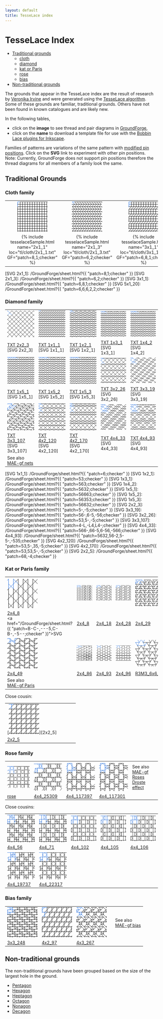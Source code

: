 ```yaml
---
layout: default
title: TesseLace index
---
```


[TesseLace.com]: https://tesselace.com
[GroundForge]: /GroundForge/tiles.html

TesseLace Index
==================
+ [Traditional grounds](#traditional-grounds)
   + [cloth](#cloth-family)
   + [diamond](#diamond-family)
   + [kat or Paris](#kat-or-paris-family)
   + [rose](#rose-family)
   + [bias](#bias-family)
+ [Non-traditional grounds](#non-traditional-grounds)

The grounds that appear in the TesseLace index are the result of research by [Veronika Irvine](https://tesselace.com/about) and were generated using the [TesseLace algorithm](https://tesselace.com/research/bridges2012/).  Some of these grounds are familiar, traditional grounds.  Others have not been found in known catalogues and are likely new.

In the following tables, 
* click on the **image** to see thread and pair diagrams in [GroundForge],
* click on the **name** to download a template file for use with the [Bobbin Lace plugins for Inkscape](https://tesselace.com/tools/inkscape-extension/).

Families of patterns are variations of the same pattern with [modified pin positions](/GroundForge/help/Reshape-Patterns).  Click on the **SVG** link to experiment with other pin positions.  
Note: Currently, GroundForge does not support pin positions therefore the thread diagrams for all members of a family look the same.
   
Traditional Grounds
-------------------

### Cloth family

|     |     |     |     |     |
|:---:|:---:|:---:|:---:|:---:|
[![](tl/cloth/2x1_1.png)][GF 2x1_1] | [![](tl/cloth/2x1_3.png)][GF 2x1_3] | [![](tl/cloth/3x1_1.png)][GF 3x1_1] | [![](tl/cloth/5x1_20.png)][GF 5x1_20]
{% include tesselaceSample.html name="2x1_1" loc="tl/cloth/2x1_1.txt" GF="patch=8,1;checker" %} | {% include tesselaceSample.html name="2x1_3" loc="tl/cloth/2x1_3.txt" GF="patch=6,2;checker" %} | {% include tesselaceSample.html name="3x1_1" loc="tl/cloth/3x1_1.txt" GF="patch=6,8,1;checker" %} | {% include tesselaceSample.html name="5x1_20" loc="tl/cloth/5x1_20.txt" GF="patch=6,6,6,2,2;checker" %}

[GF 2x1_1]: /GroundForge/tiles.html?patchWidth=12&patchHeight=12&tile=8,1&shiftColsSW=0&shiftRowsSW=2&shiftColsSE=1&shiftRowsSE=0&
[GF 2x1_3]: /GroundForge/tiles.html?patchWidth=12&patchHeight=12&tile=6,2&shiftColsSW=0&shiftRowsSW=2&shiftColsSE=1&shiftRowsSE=0&
[GF 3x1_1]: /GroundForge/tiles.html?patchWidth=12&patchHeight=12&tile=6,8,1&shiftColsSW=0&shiftRowsSW=3&shiftColsSE=1&shiftRowsSE=0&
[GF 5x1_20]: /GroundForge/tiles.html?patchWidth=12&patchHeight=12&tile=6,6,6,2,2&shiftColsSW=0&shiftRowsSW=5&shiftColsSE=1&shiftRowsSE=0&

[SVG 2x1_1]: /GroundForge/sheet.html?{{ "patch=8,1;checker" }}
[SVG 2x1_3]: /GroundForge/sheet.html?{{ "patch=6,2;checker" }} 
[SVG 3x1_1]: /GroundForge/sheet.html?{{ "patch=6,8,1;checker" }}
[SVG 5x1_20]: /GroundForge/sheet.html?{{ "patch=6,6,6,2,2;checker" }}

### Diamond family

|     |     |     |     |     |
|:---|:---|:---|:---|:---|
[![](tl/4/2x2_3.png)][GF 2x2_3] | [![](tl/4/1x1_1.png)][GF 1x1_1] | [![](tl/4/1x2_1.png)][GF 1x2_1] | [![](tl/4/1x3_1.png)][GF 1x3_1] | [![](tl/4/1x4_2.png)][GF 1x4_2]
<a href="tl/4/2x2_3.txt" download="2x2_3.txt">TXT 2x2_3</a> <br> [SVG 2x2_3] | <a href="tl/4/1x1_1.txt" download="1x1_1.txt">TXT 1x1_1</a> <br> [SVG 1x1_1] | <a href="tl/4/1x2_1.txt" download="1x2_1.txt">TXT 1x2_1</a> <br> [SVG 1x2_1] | <a href="tl/4/1x3_1.txt" download="1x3_1.txt">TXT 1x3_1</a> <br> [SVG 1x3_1] | <a href="tl/4/1x4_2.txt" download="1x4_2.txt">TXT 1x4_2</a> <br> [SVG 1x4_2]
[![](tl/4/1x5_1.png)][GF 1x5_1] | [![](tl/4/1x5_2.png)][GF 1x5_2] | [![](tl/4/1x5_3.png)][GF 1x5_3] | [![](tl/4/3x2_26.png)][GF 3x2_26] | [![](tl/4/3x3_19.png)][GF 3x3_19]
<a href="tl/4/1x5_1.txt" download="1x5_1.txt">TXT 1x5_1</a> <br> [SVG 1x5_1] | <a href="tl/4/1x5_2.txt" download="1x5_2.txt">TXT 1x5_2</a> <br> [SVG 1x5_2] | <a href="tl/4/1x5_3.txt" download="1x5_3.txt">TXT 1x5_3</a> <br> [SVG 1x5_3] | <a href="tl/4/3x2_26.txt" download="3x2_26.txt">TXT 3x2_26</a> <br> [SVG 3x2_26] | <a href="tl/4/3x3_19.txt" download="3x3_19.txt">TXT 3x3_19</a> <br> [SVG 3x3_19]
[![](tl/4/3x3_107.png)][GF 3x3_107] | [![](tl/4/4x2_120.png)][GF 4x2_120] | [![](tl/4/4x2_170.png)][GF 4x2_170] | [![](tl/4/4x4_33.png)][GF 4x4_33] | [![](tl/4/4x4_93.png)][GF 4x4_93]
<a href="tl/4/3x3_107.txt" download="3x3_107.txt">TXT 3x3_107</a> <br> [SVG 3x3_107] | <a href="tl/4/4x2_120.txt" download="4x2_120.txt">TXT 4x2_120</a> <br> [SVG 4x2_120] | <a href="tl/4/4x2_170.txt" download="4x2_170.txt">TXT 4x2_170</a> <br> [SVG 4x2_170] | <a href="tl/4/4x4_33.txt" download="4x4_33.txt">TXT 4x4_33</a> <br> [SVG 4x4_33] | <a href="tl/4/4x4_93.txt" download="4x4_93.txt">TXT 4x4_93</a> <br> [SVG 4x4_93]
See also<br> [MAE-gf nets](https://maetempels.github.io/MAE-gf/docs/nets#diagonal-net) |
 
[GF 1x1_1]: /GroundForge/tiles.html?patchWidth=12&patchHeight=12&tile=6&shiftColsSW=0&shiftRowsSW=1&shiftColsSE=1&shiftRowsSE=0&
[GF 1x2_1]: /GroundForge/tiles.html?patchWidth=12&patchHeight=12&tile=53&shiftColsSW=0&shiftRowsSW=1&shiftColsSE=2&shiftRowsSE=0&
[GF 1x3_1]: /GroundForge/tiles.html?patchWidth=12&patchHeight=12&tile=563&shiftColsSW=0&shiftRowsSW=1&shiftColsSE=3&shiftRowsSE=0&
[GF 1x4_2]: /GroundForge/tiles.html?patchWidth=12&patchHeight=12&tile=5632&shiftColsSW=0&shiftRowsSW=1&shiftColsSE=4&shiftRowsSE=0&
[GF 1x5_1]: /GroundForge/tiles.html?patchWidth=12&patchHeight=12&tile=56663&shiftColsSW=0&shiftRowsSW=1&shiftColsSE=5&shiftRowsSE=0&
[GF 1x5_2]: /GroundForge/tiles.html?patchWidth=12&patchHeight=12&tile=56353&shiftColsSW=0&shiftRowsSW=1&shiftColsSE=5&shiftRowsSE=0&
[GF 1x5_3]: /GroundForge/tiles.html?patchWidth=12&patchHeight=12&tile=56632&shiftColsSW=0&shiftRowsSW=1&shiftColsSE=5&shiftRowsSE=0&
[GF 2x2_3]: /GroundForge/tiles.html?patchWidth=12&patchHeight=12&tile=5-,-5&shiftColsSW=0&shiftRowsSW=2&shiftColsSE=2&shiftRowsSE=0&
[GF 3x3_19]: /GroundForge/tiles.html?patchWidth=12&patchHeight=12&tile=56-,6-5,-56&shiftColsSW=0&shiftRowsSW=3&shiftColsSE=3&shiftRowsSE=0&
[GF 3x2_26]: /GroundForge/tiles.html?patchWidth=12&patchHeight=12&tile=53,5-,-5&shiftColsSW=0&shiftRowsSW=3&shiftColsSE=2&shiftRowsSE=0&
[GF 3x3_107]: /GroundForge/tiles.html?patchWidth=12&patchHeight=12&tile=4-L,-L4,L4-&shiftColsSW=0&shiftRowsSW=3&shiftColsSE=3&shiftRowsSE=0&
[GF 4x4_33]: /GroundForge/tiles.html?patchWidth=12&patchHeight=12&tile=566-,66-5,6-56,-566&shiftColsSW=0&shiftRowsSW=4&shiftColsSE=4&shiftRowsSE=0&
[GF 4x4_93]: /GroundForge/tiles.html?patchWidth=12&patchHeight=12&tile=5632,56-2,5-5-,-535&shiftColsSW=0&shiftRowsSW=4&shiftColsSE=4&shiftRowsSE=0&
[GF 4x2_120]: /GroundForge/tiles.html?patchWidth=12&patchHeight=12&tile=53,5-,35,-5&shiftColsSW=0&shiftRowsSW=4&shiftColsSE=2&shiftRowsSE=0&
[GF 4x2_170]: /GroundForge/tiles.html?patchWidth=12&patchHeight=12&tile=53,53,5-,-5&shiftColsSW=0&shiftRowsSW=4&shiftColsSE=2&shiftRowsSE=0&
[GF 2x2_5]: /GroundForge/tiles.html?patchWidth=12&patchHeight=12&tile=68,-4&shiftColsSW=0&shiftRowsSW=2&shiftColsSE=2&shiftRowsSE=0&
 
[SVG 1x1_1]: /GroundForge/sheet.html?{{ "patch=6;checker" }}
[SVG 1x2_1]: /GroundForge/sheet.html?{{ "patch=53;checker" }}
[SVG 1x3_1]: /GroundForge/sheet.html?{{ "patch=563;checker" }}
[SVG 1x4_2]: /GroundForge/sheet.html?{{ "patch=5632;checker" }}
[SVG 1x5_1]: /GroundForge/sheet.html?{{ "patch=56663;checker" }}
[SVG 1x5_2]: /GroundForge/sheet.html?{{ "patch=56353;checker" }}
[SVG 1x5_3]: /GroundForge/sheet.html?{{ "patch=56632;checker" }}
[SVG 2x2_3]: /GroundForge/sheet.html?{{ "patch=5-,-5;checker" }}
[SVG 3x3_19]: /GroundForge/sheet.html?{{ "patch=56-,6-5,-56;checker" }}
[SVG 3x2_26]: /GroundForge/sheet.html?{{ "patch=53,5-,-5;checker" }}
[SVG 3x3_107]: /GroundForge/sheet.html?{{ "patch=4-L,-L4,L4-;checker" }}
[SVG 4x4_33]: /GroundForge/sheet.html?{{ "patch=566-,66-5,6-56,-566;checker" }}
[SVG 4x4_93]: /GroundForge/sheet.html?{{ "patch=5632,56-2,5-5-,-535;checker" }}
[SVG 4x2_120]: /GroundForge/sheet.html?{{ "patch=53,5-,35,-5;checker" }}
[SVG 4x2_170]: /GroundForge/sheet.html?{{ "patch=53,53,5-,-5;checker" }}
[SVG 2x2_5]: /GroundForge/sheet.html?{{ "patch=68,-4;checker" }}

### Kat or Paris family

|     |     |     |     |     |
|:---|:---|:---|:---|:---|
[![](tl/3_6/kat.png)][kat]  | [![](tl/3_6/2x4_8.png)][2x4_8] | [![](tl/3_6/2x4_18.png)][2x4_18] | [![](tl/3_6/2x4_28.png)][2x4_28] | [![](tl/3_6/2x4_29.png)][2x4_29]
  <a href="tl/3_6/kat.txt" download="kat.txt">2x4_8</a> <br> <a href="/GroundForge/sheet.html?{{ "patch=B-C-,---5,C-B-,-5--;checker" }}">SVG</a> | <a href="tl/3_6/2x4_8.txt" download="2x4_8.txt">2x4_8</a> | <a href="tl/3_6/2x4_18.txt" download="2x4_18.txt">2x4_18</a> | <a href="tl/3_6/2x4_28.txt" download="2x4_28.txt">2x4_28</a> | <a href="tl/3_6/2x4_29.txt" download="2x4_29.txt">2x4_29</a>
[![](tl/3_6/2x4_49.png)][2x4_49] | [![](tl/3_6/2x4_86.png)][2x4_86] | [![](tl/3_6/2x4_93.png)][2x4_93] | [![](tl/3_6/2x4_96.png)][2x4_96] | [![](tl/3_6/R3M3_6x6_1.png)][R3M3_6x6_1]
<a href="tl/3_6/2x4_49.txt" download="2x4_49.txt">2x4_49</a>  | <a href="tl/3_6/2x4_86.txt" download="2x4_86.txt">2x4_86</a> | <a href="tl/3_6/2x4_93.txt" download="2x4_93.txt">2x4_93</a> |  <a href="tl/3_6/2x4_96.txt" download="2x4_96.txt">2x4_96</a> | <a href="tl/3_6/R3M3_6x6_1.txt" download="R3M3_6x6_1.txt">R3M3_6x6_1</a> | 
 See also<br> [MAE-gf Paris](https://maetempels.github.io/MAE-gf/docs/paris) | 
 
Close cousin:

|     |     |     |     |     |
|:---|:---|:---|:---|:---|
[![](tl/3_6/2x2_5.png)][2x2_5] |  
 <a href="tl/3_6/2x2_5.txt" download="2x2_5.txt">2x2_5</a> |   | 
 
### Rose family

|     |     |     |     |     |
|:---|:---|:---|:---|:---|
[![](tl/3_4_8/rose.png)][rose] |  [![](tl/3_4_8/4x4_25309.png)][4x4_25309] |  [![](tl/3_4_8/4x4_117397.png)][4x4_117397] |  [![](tl/3_4_8/4x4_117301.png)][4x4_117301] | See also<br> [MAE-gf Roses](https://maetempels.github.io/MAE-gf/docs/roses) <br> [Droste effect](/GroundForge/Droste-effect)
 <a href="tl/3_4_8/rose.txt" download="rose.txt">rose</a> |  <a href="tl/3_4_8/4x4_25309.txt" download="4x4_25309.txt">4x4_25309</a> |  <a href="tl/3_4_8/4x4_117397.txt" download="4x4_117397.txt">4x4_117397</a> | <a href="tl/3_4_8/4x4_117301.txt" download="4x4_117301.txt">4x4_117301</a>
 

Close cousins:

|     |     |     |     |     |
|:---|:---|:---|:---|:---|
[![](tl/3_4_8/4x4_56.png)][4x4_56] | [![](tl/3_4_7_8/4x4_71.png)][4x4_71] | [![](tl/3_4_7_8/4x4_102.png)][4x4_102] |  [![](tl/3_4_7/4x4_105.png)][4x4_105] |  [![](tl/3_4_7/4x4_106.png)][4x4_106]
 | <a href="tl/3_4_8/4x4_56.txt" download="4x4_56.txt">4x4_56</a> | <a href="tl/3_4_7_8/4x4_71.txt" download="4x4_71.txt">4x4_71</a> | <a href="tl/3_4_7_8/4x4_102.txt" download="4x4_102.txt">4x4_102</a> | <a href="tl/3_4_7/4x4_105.txt" download="4x4_105.txt">4x4_105</a> | <a href="tl/3_4_7/4x4_106.txt" download="4x4_106.txt">4x4_106</a>
[![](tl/3_4_8/4x4_19737.png)][4x4_19737] |  [![](tl/3_4_8/4x4_22317.png)][4x4_22317] |
 <a href="tl/3_4_8/4x4_19737.txt" download="4x4_19737.txt">4x4_19737</a> |  <a href="tl/3_4_8/4x4_22317.txt" download="4x4_22317.txt">4x4_22317</a>
 
### Bias family

|     |     |     |     |     |
|:---|:---|:---|:---|:---|
[![](tl/3_6/3x3_248.png)][3x3_248] | [![](tl/3_6/4x2_97.png)][4x2_97] | [![](tl/3_6/4x3_267.png)][4x3_267] |  | See also<br> [MAE-gf bias](https://maetempels.github.io/MAE-gf/docs/bias)
<a href="tl/3_6/3x3_248.txt" download="3x3_248.txt">3x3_248</a> | <a href="tl/3_6/4x2_97.txt" download="4x2_97.txt">4x2_97</a> | <a href="tl/3_6/4x3_267.txt" download="4x3_267.txt">4x3_267</a> |

Non-traditional grounds
-----------------------

The non-traditional grounds have been grouped based on the size of the largest hole in the ground.

* [Pentagon](5.md)
* [Hexagon](6.md)
* [Heptagon](7.md)
* [Octagon](8_9_10.md#8)
* [Nonagon](8_9_10.md#9)
* [Decagon](8_9_10.md#10) 


[kat]: /GroundForge/tiles.html?patchWidth=12&patchHeight=12&tile=B-C-,---5,C-B-,-5--&shiftColsSW=0&shiftRowsSW=4&shiftColsSE=4&shiftRowsSE=0& 
[R3M3_6x6_1]: /GroundForge/tiles.html?patchWidth=12&patchHeight=12&tile=5-O-E-,-E-5-O&shiftColsSW=0&shiftRowsSW=2&shiftColsSE=6&shiftRowsSE=0&
[2x4_18]: /GroundForge/tiles.html?patchWidth=12&patchHeight=12&tile=4-J4,35-7&shiftColsSW=0&shiftRowsSW=2&shiftColsSE=4&shiftRowsSE=0&
[2x4_28]: /GroundForge/tiles.html?patchWidth=12&patchHeight=12&tile=4-L8,25-1&shiftColsSW=0&shiftRowsSW=2&shiftColsSE=4&shiftRowsSE=0&
[2x4_29]: /GroundForge/tiles.html?patchWidth=12&patchHeight=12&tile=4-M9,25E-&shiftColsSW=0&shiftRowsSW=2&shiftColsSE=4&shiftRowsSE=0&
[2x4_49]: /GroundForge/tiles.html?patchWidth=12&patchHeight=12&tile=68-7,-124&shiftColsSW=0&shiftRowsSW=2&shiftColsSE=4&shiftRowsSE=0&
[2x4_8]: /GroundForge/tiles.html?patchWidth=12&patchHeight=12&tile=5-M9,-50F&shiftColsSW=0&shiftRowsSW=2&shiftColsSE=4&shiftRowsSE=0&
[2x4_85]: /GroundForge/tiles.html?patchWidth=12&patchHeight=12&tile=4-O0,9E-7&shiftColsSW=0&shiftRowsSW=2&shiftColsSE=4&shiftRowsSE=0&
[2x4_86]: /GroundForge/tiles.html?patchWidth=12&patchHeight=12&tile=4-O0,O04-&shiftColsSW=0&shiftRowsSW=2&shiftColsSE=4&shiftRowsSE=0&
[2x4_93]: /GroundForge/tiles.html?patchWidth=12&patchHeight=12&tile=58-1,-158&shiftColsSW=0&shiftRowsSW=2&shiftColsSE=4&shiftRowsSE=0&
[2x4_96]: /GroundForge/tiles.html?patchWidth=12&patchHeight=12&tile=5831,-4-7&shiftColsSW=0&shiftRowsSW=2&shiftColsSE=4&shiftRowsSE=0&

[rose]: /GroundForge/tiles.html?patchWidth=12&patchHeight=12&tile=5831,-4-7,3158,-7-4&shiftColsSW=0&shiftRowsSW=4&shiftColsSE=4&shiftRowsSE=0&
[4x4_25309]: /GroundForge/tiles.html?patchWidth=12&patchHeight=12&tile=4830,--77,3048,77--&shiftColsSW=0&shiftRowsSW=4&shiftColsSE=4&shiftRowsSE=0&
[4x4_117397]: /GroundForge/tiles.html?patchWidth=12&patchHeight=12&tile=437-,4-7-,8-15,8315&shiftColsSW=0&shiftRowsSW=4&shiftColsSE=4&shiftRowsSE=0&
[4x4_117301]: /GroundForge/tiles.html?patchWidth=12&patchHeight=12&tile=437-,4-73,7-43,734-&shiftColsSW=0&shiftRowsSW=4&shiftColsSE=4&shiftRowsSE=0&
[4x4_19737]: /GroundForge/tiles.html?patchWidth=12&patchHeight=12&tile=4831,-4-7,3158,88-4&shiftColsSW=0&shiftRowsSW=4&shiftColsSE=4&shiftRowsSE=0&
[4x4_22317]: /GroundForge/tiles.html?patchWidth=12&patchHeight=12&tile=4831,-117,3178,88-4&shiftColsSW=0&shiftRowsSW=4&shiftColsSE=4&shiftRowsSE=0&
[4x4_56]: /GroundForge/tiles.html?patchWidth=12&patchHeight=12&tile=4831,-488,3148,88-4&shiftColsSW=0&shiftRowsSW=4&shiftColsSE=4&shiftRowsSE=0&
[4x4_71]: /GroundForge/tiles.html?patchWidth=12&patchHeight=12&tile=4831,---7,3AB8,88-4&shiftColsSW=0&shiftRowsSW=4&shiftColsSE=4&shiftRowsSE=0&
[4x4_102]: /GroundForge/tiles.html?patchWidth=12&patchHeight=12&tile=B83A,-4-7,3158,-7--&shiftColsSW=0&shiftRowsSW=4&shiftColsSE=4&shiftRowsSE=0&
[4x4_105]: /GroundForge/tiles.html?patchWidth=12&patchHeight=12&tile=B83A,-4--,31CD,-7--&shiftColsSW=0&shiftRowsSW=4&shiftColsSE=4&shiftRowsSE=0&
[4x4_106]: /GroundForge/tiles.html?patchWidth=12&patchHeight=12&tile=B83A,---7,3AB8,-7--&shiftColsSW=0&shiftRowsSW=4&shiftColsSE=4&shiftRowsSE=0&
 
[3x3_248]: /GroundForge/tiles.html?patchWidth=12&patchHeight=12&tile=483,348,834&shiftColsSW=0&shiftRowsSW=3&shiftColsSE=3&shiftRowsSE=0&
[4x2_97]: /GroundForge/tiles.html?patchWidth=12&patchHeight=12&tile=68,4-,86,-4&shiftColsSW=0&shiftRowsSW=4&shiftColsSE=2&shiftRowsSE=0&
[4x3_267]: /GroundForge/tiles.html?patchWidth=12&patchHeight=12&tile=5-O,25-,430,-17&shiftColsSW=0&shiftRowsSW=4&shiftColsSE=3&shiftRowsSE=0&